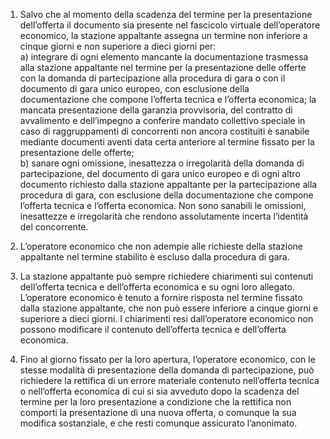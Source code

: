 1. Salvo che al momento della scadenza del termine per la presentazione dell’offerta il documento sia presente nel fascicolo virtuale dell’operatore economico, la stazione appaltante assegna un termine non inferiore a cinque giorni e non superiore a dieci giorni per: <br>a) integrare di ogni elemento mancante la documentazione trasmessa alla stazione appaltante nel termine per la presentazione delle offerte con la domanda di partecipazione alla procedura di gara o con il documento di gara unico europeo, con esclusione della documentazione che compone l’offerta tecnica e l’offerta economica; la mancata presentazione della garanzia provvisoria, del contratto di avvalimento e dell’impegno a conferire mandato collettivo speciale in caso di raggruppamenti di concorrenti non ancora costituiti è sanabile mediante documenti aventi data certa anteriore al termine fissato per la presentazione delle offerte; <br>b) sanare ogni omissione, inesattezza o irregolarità della domanda di partecipazione, del documento di gara unico europeo e di ogni altro documento richiesto dalla stazione appaltante per la partecipazione alla procedura di gara, con esclusione della documentazione che compone l’offerta tecnica e l’offerta economica. Non sono sanabili le omissioni, inesattezze e irregolarità che rendono assolutamente incerta l’identità del concorrente.

2. L’operatore economico che non adempie alle richieste della stazione appaltante nel termine stabilito è escluso dalla procedura di gara.

3. La stazione appaltante può sempre richiedere chiarimenti sui contenuti dell’offerta tecnica e dell’offerta economica e su ogni loro allegato. L’operatore economico è tenuto a fornire risposta nel termine fissato dalla stazione appaltante, che non può essere inferiore a cinque giorni e superiore a dieci giorni. I chiarimenti resi dall’operatore economico non possono modificare il contenuto dell’offerta tecnica e dell’offerta economica. 

4. Fino al giorno fissato per la loro apertura, l’operatore economico, con le stesse modalità di presentazione della domanda di partecipazione, può richiedere la rettifica di un errore materiale contenuto nell’offerta tecnica o nell’offerta economica di cui si sia avveduto dopo la scadenza del termine per la loro presentazione a condizione che la rettifica non comporti la presentazione di una nuova offerta, o comunque la sua modifica sostanziale, e che resti comunque assicurato l’anonimato.
